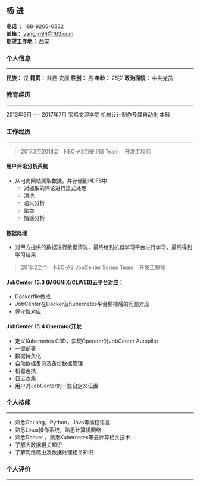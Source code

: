 ## 杨  进
**电话 ：** 188-9206-0332  
**邮箱：** yangjin94@163.com  
**期望工作地：** 西安
### 个人信息
---  
**民族：** 汉 **籍贯：** 陕西 安康  **性别：** 男 **年龄：** 25岁  **政治面貌：** 中共党员  
### 教育经历
---
2013年9月  --- 2017年7月  宝鸡文理学院  机械设计制作及其自动化  本科
### 工作经历
---
 > 2017.3至2018.2&nbsp;&nbsp;&nbsp;&nbsp;NEC-AS西安 IRS Team&nbsp;&nbsp;&nbsp;&nbsp;开发工程师
#### 用户评论分析系统
* 从电商网站爬取数据，并存储到HDFS中
  * 对抓取的评论进行流式处理
  * 清洗
  * 语义分析
  * 聚类
  * 情感分析
####  数据处理
* 对甲方提供的数据进行数据清洗，最终给到机器学习平台进行学习，最终得到学习结果  
>  2018.2至今&nbsp;&nbsp;&nbsp;&nbsp;NEC-AS JobCenter Scrum Team&nbsp;&nbsp;&nbsp;&nbsp;开发工程师
#### JobCenter 15.3 (MGUNIX/CLWEB)云平台对应；
*  Dockerfile做成
* JobCenter在Docker及Kubernetes平台移植后的问题对应
* 保守性对应

#### JobCenter 15.4 Operrator开发
  * 定义Kubernetes CRD，实现Operator对JobCenter Autopilot
  * 一键部署
  * 数据持久化
  * 自动数据备份及备份数据管理
  * 机器连携
  * 日志收集
  * 用户对JobCenter的一些自定义设置

  ### 个人技能
  ---
  * 熟悉GoLang，Python，Java等编程语言
  * 熟悉Linux操作系统，熟悉计算机网络
  * 熟悉Docker ，熟悉Kubernetes等云计算相关技术
  * 了解大数据相关知识
  * 了解网络爬虫及数据处理相关知识

  ### 个人评价
  ---